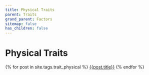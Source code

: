 ```yaml
---
title: Physical Traits
parent: Traits
grand_parent: Factors
sitemap: false
has_children: false
---
```


# Physical Traits

{% for post in site.tags.trait_physical %}
[{{post.title}}](/cosmos/Factors/Traits/{{post.url}})
{% endfor %}
